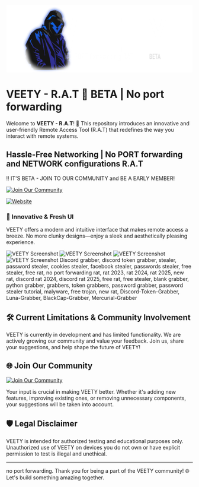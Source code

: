 ![Banner](https://github.com/edditdev/veety/blob/main/Resources/Veety_GIT.png?raw=true)
# VEETY - R.A.T 🐀 BETA | No port forwarding


Welcome to **VEETY - R.A.T**! 🚀 This repository introduces an innovative and user-friendly Remote Access Tool (R.A.T) that redefines the way you interact with remote systems.
<H2>Hassle-Free Networking | No PORT forwarding and NETWORK configurations R.A.T</H2>

<p> !! IT'S BETA - JOIN TO OUR COMMUNITY and BE A EARLY MEMBER! </p>


[![Join Our Community](https://img.shields.io/badge/Join%20Our%20Community-Click%20Here-1E90FF?style=for-the-badge)](https://dc.gg/veety)

  [![Website](https://img.shields.io/badge/Website-1E90FF?style=for-the-badge)](https:veety.xyz/)

### 🌟 Innovative & Fresh UI
VEETY offers a modern and intuitive interface that makes remote access a breeze. No more clunky designs—enjoy a sleek and aesthetically pleasing experience.

![VEETY Screenshot](https://i.imgur.com/4Mkut4D.png) 
![VEETY Screenshot](https://i.imgur.com/BjMoGR1.png) 
![VEETY Screenshot](https://i.imgur.com/HVsFnx0.png) 
![VEETY Screenshot](https://i.imgur.com/MdOWcxO.png)
Discord grabber, discord token grabber, stealer, password stealer, cookies stealer, facebook stealer, passwords stealer, free stealer, free rat, no port forwarding rat, rat 2023, rat 2024, rat 2025, new rat, discord rat 2024, discord rat 2025, free rat, free stealer, blank grabber, python grabber, grabbers, token grabbers, password grabber, password stealer tutorial, malyware, free trojan, new rat, Discord-Token-Grabber, Luna-Grabber, BlackCap-Grabber, Mercurial-Grabber
## 🛠 Current Limitations & Community Involvement

VEETY is currently in development and has limited functionality. We are actively growing our community and value your feedback. Join us, share your suggestions, and help shape the future of VEETY!

## 🌐 Join Our Community

[![Join Our Community](https://img.shields.io/badge/Join%20Our%20Community-Click%20Here-1E90FF?style=for-the-badge)](https://dc.gg/veety)

Your input is crucial in making VEETY better. Whether it's adding new features, improving existing ones, or removing unnecessary components, your suggestions will be taken into account.

## 🛡 Legal Disclaimer

VEETY is intended for authorized testing and educational purposes only. Unauthorized use of VEETY on devices you do not own or have explicit permission to test is illegal and unethical.

---
no port forwarding.
Thank you for being a part of the VEETY community! 🌐 Let's build something amazing together.
